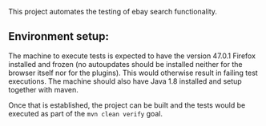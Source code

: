 This project automates the testing of ebay search functionality.

Environment setup:
------------------

The machine to execute tests is expected to have the version 47.0.1 Firefox installed and frozen
(no autoupdates should be installed neither for the browser itself nor for the plugins).
This would otherwise result in failing test executions.
The machine should also have Java 1.8 installed and setup together with maven.

Once that is established, the project can be built and the tests would be executed as part of the `mvn clean verify`
goal.
